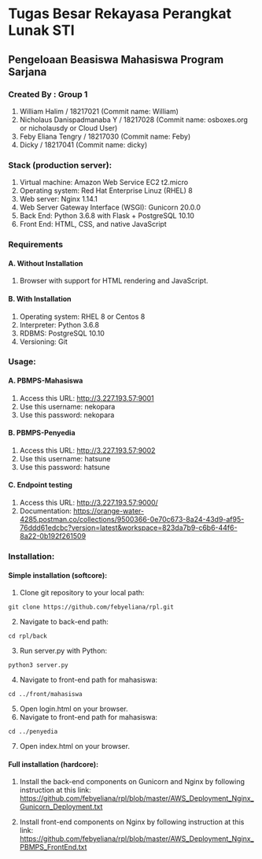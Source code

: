 # Tugas Besar Rekayasa Perangkat Lunak STI
## Pengeloaan Beasiswa Mahasiswa Program Sarjana
### Created By : Group 1
1. William Halim / 18217021 (Commit name: William)
2. Nicholaus Danispadmanaba Y / 18217028 (Commit name: osboxes.org or nicholausdy or Cloud User)
3. Feby Eliana Tengry / 18217030 (Commit name: Feby)
4. Dicky / 18217041 (Commit name: dicky)

### Stack (production server):
1. Virtual machine: Amazon Web Service EC2 t2.micro
2. Operating system: Red Hat Enterprise Linuz (RHEL) 8
3. Web server: Nginx 1.14.1
4. Web Server Gateway Interface (WSGI): Gunicorn 20.0.0
5. Back End: Python 3.6.8 with Flask + PostgreSQL 10.10
6. Front End: HTML, CSS, and native JavaScript

### Requirements 
#### A. Without Installation
1. Browser with support for HTML rendering and JavaScript.
#### B. With Installation
1. Operating system: RHEL 8 or Centos 8
2. Interpreter: Python 3.6.8
3. RDBMS: PostgreSQL 10.10
4. Versioning: Git

### Usage:
#### A. PBMPS-Mahasiswa
1. Access this URL: http://3.227.193.57:9001
2. Use this username: nekopara
3. Use this password: nekopara

#### B. PBMPS-Penyedia
1. Access this URL: http://3.227.193.57:9002
2. Use this username: hatsune
3. Use this password: hatsune

#### C. Endpoint testing
1. Access this URL: http://3.227.193.57:9000/<insert endpoint>
2. Documentation: https://orange-water-4285.postman.co/collections/9500366-0e70c673-8a24-43d9-af95-76ddd61edcbc?version=latest&workspace=823da7b9-c6b6-44f6-8a22-0b192f261509

### Installation:
#### Simple installation (softcore):
1. Clone git repository to your local path:
```console
git clone https://github.com/febyeliana/rpl.git 
```
2. Navigate to back-end path:
```console
cd rpl/back  
```
3. Run server.py with Python:
```console
python3 server.py  
```
4. Navigate to front-end path for mahasiswa:
```console
cd ../front/mahasiswa
```
5. Open login.html on your browser.
6. Navigate to front-end path for mahasiswa:
```console
cd ../penyedia
```
7. Open index.html on your browser.

#### Full installation (hardcore):
1. Install the back-end components on Gunicorn and Nginx by following instruction at this link: https://github.com/febyeliana/rpl/blob/master/AWS_Deployment_Nginx_Gunicorn_Deployment.txt

2. Install front-end components on Nginx by following instruction at this link: https://github.com/febyeliana/rpl/blob/master/AWS_Deployment_Nginx_PBMPS_FrontEnd.txt








